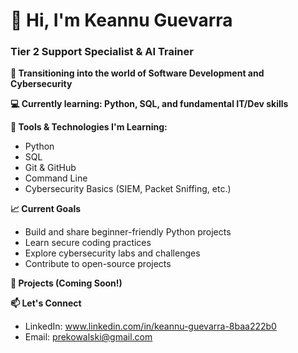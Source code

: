 # 👋 Hi, I'm Keannu Guevarra #
### Tier 2 Support Specialist & AI Trainer

**🚀 Transitioning into the world of Software Development and Cybersecurity**

**💻 Currently learning: Python, SQL, and fundamental IT/Dev skills**

**🔧 Tools & Technologies I'm Learning:**
* Python
* SQL
* Git & GitHub
* Command Line
* Cybersecurity Basics (SIEM, Packet Sniffing, etc.)

**📈 Current Goals**
* Build and share beginner-friendly Python projects
* Learn secure coding practices
* Explore cybersecurity labs and challenges
* Contribute to open-source projects

**📂 Projects (Coming Soon!)**

**📫 Let's Connect**
* LinkedIn: www.linkedin.com/in/keannu-guevarra-8baa222b0
* Email: prekowalski@gmail.com

<!--
Resume & Portfolio: (add when ready)
-->

<!--
**kowalski-codes/kowalski-codes** is a ✨ _special_ ✨ repository because its `README.md` (this file) appears on your GitHub profile.

Here are some ideas to get you started:

- 🔭 I’m currently working on ...
- 🌱 I’m currently learning ...
- 👯 I’m looking to collaborate on ...
- 🤔 I’m looking for help with ...
- 💬 Ask me about ...
- 📫 How to reach me: ...
- 😄 Pronouns: ...
- ⚡ Fun fact: ...
-->

